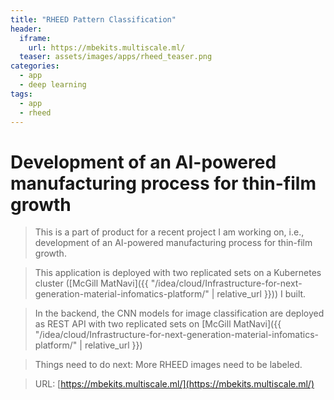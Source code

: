 ```yaml
---
title: "RHEED Pattern Classification"
header:
  iframe:
    url: https://mbekits.multiscale.ml/
  teaser: assets/images/apps/rheed_teaser.png
categories:
  - app
  - deep learning
tags:
  - app
  - rheed
---
```


# Development of an AI-powered manufacturing process for thin-film growth

> This is a part of product for a recent project I am working on, i.e., development of an AI-powered manufacturing process for thin-film growth.

> This application is deployed with two replicated sets on a Kubernetes cluster ([McGill MatNavi]({{ "/idea/cloud/Infrastructure-for-next-generation-material-infomatics-platform/" | relative_url }})) I built.

> In the backend, the CNN models for image classification are deployed as REST API with two replicated sets on [McGill MatNavi]({{ "/idea/cloud/Infrastructure-for-next-generation-material-infomatics-platform/" | relative_url }})

> Things need to do next: More RHEED images need to be labeled.

> URL: [https://mbekits.multiscale.ml/](https://mbekits.multiscale.ml/)
